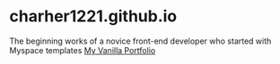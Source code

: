 # charher1221.github.io
The beginning works of a novice front-end developer who started with Myspace templates 
<a href="https://charher1221.github.io/portfolioPage/index.html">My Vanilla Portfolio</a>
